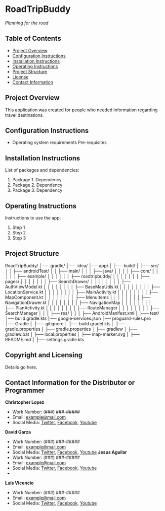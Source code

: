 
# RoadTripBuddy
*Planning for the road*

## Table of Contents
- [Project Overview](#project-overview)
- [Configuration Instructions](#configuration-instructions)
- [Installation Instructions](#installation-instructions)
- [Operating Instructions](#operating-instructions)
- [Project Structure](#project-structure)
- [License](#license)
- [Contact Information](#contact-information)

## Project Overview
This application was created for people who needed information regarding travel destinations.

## Configuration Instructions
- Operating system requirements
  Pre-requisites

## Installation Instructions
List of packages and dependencies:
1. Package 1. Dependency
2. Package 2. Dependency
3. Package 3. Dependency

## Operating Instructions
Instructions to use the app:
1. Step 1
2. Step 2
3. Step 3


## Project Structure
RoadTripBuddy/
│── .gradle/
│── .idea/
│── app/
│   ├── build/
│   ├── src/
│   │   ├── androidTest/
│   │   ├── main/
│   │   │   ├── java/
│   │   │   │   ├── com/
│   │   │   │   │   ├── example/
│   │   │   │   │   │   ├── roadtripbuddy/
│   │   │   │   │   │   │   ├── pages/
│   │   │   │   │   │   │   ├── SearchDrawer/
│   │   │   │   │   │   │   │   ├── AuthViewModel.kt
│   │   │   │   │   │   │   │   ├── BaseMapUtils.kt
│   │   │   │   │   │   │   │   ├── LocationService.kt
│   │   │   │   │   │   │   │   ├── MainActivity.kt
│   │   │   │   │   │   │   │   ├── MapComponent.kt
│   │   │   │   │   │   │   │   ├── MenuItems
│   │   │   │   │   │   │   │   ├── NavigationDrawer.kt
│   │   │   │   │   │   │   │   ├── NavigationMap
│   │   │   │   │   │   │   │   ├── PlanActivity.kt
│   │   │   │   │   │   │   │   ├── RouteManager
│   │   │   │   │   │   │   │   ├── SearchManager
│   │   │   ├── res/
│   │   │   ├── AndroidManifest.xml
│   ├── test/
│── build.gradle.kts
│── google-services.json
│── proguard-rules.pro
│── Gradle
│   ├── .gitignore
│   ├── build.gradel.kts
│   ├── gradle.properties
│   ├── gradle.properties
│   ├── gradlew
│   ├── gradlew.bat
│   ├── local.properties
│   ├── map-marker.svg
│   ├── README.md
│   ├── settings.gradle.kts

## Copyright and Licensing
Details go here.

## Contact Information for the Distributor or Programmer

**Christopher Lopez**
- Work Number: (###) ###-#####
- Email: example@mail.com
- Social Media: [Twitter](https://example.com/), [Facebook](https://example.com/), [Youtube](https://example.com/)

**David Garza**
- Work Number: (###) ###-#####
- Email: example@mail.com
- Social Media: [Twitter](https://example.com/), [Facebook](https://example.com/), [Youtube](https://example.com/)
  **Jesus Aguilar**
- Work Number: (###) ###-#####
- Email: example@mail.com
- Social Media: [Twitter](https://example.com/), [Facebook](https://example.com/), [Youtube](https://example.com/)
-
**Luis Vicencio**
- Work Number: (###) ###-#####
- Email: example@mail.com
- Social Media: [Twitter](https://example.com/), [Facebook](https://example.com/), [Youtube](https://example.com/)

